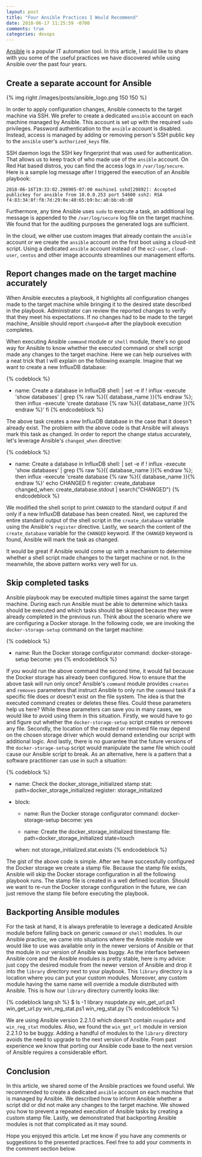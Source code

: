 ```yaml
---
layout: post
title: "Four Ansible Practices I Would Recommend"
date: 2018-06-17 11:25:59 -0700
comments: true
categories: devops
---
```


[Ansible](https://www.ansible.com/) is a popular IT automation tool. In this article, I would like to share with you some of the useful practices we have discovered while using Ansible over the past four years.

<!-- more -->

## Create a separate account for Ansible

{% img right /images/posts/ansible_logo.png 150 150 %}

In order to apply configuration changes, Ansible connects to the target machine via SSH. We prefer to create a dedicated `ansible` account on each machine managed by Ansible. This account is set up with the required `sudo` privileges. Password authentication to the `ansible` account is disabled. Instead, access is managed by adding or removing person's SSH public key to the `ansible` user's `authorized_keys` file.

SSH daemon logs the SSH key fingerprint that was used for authentication. That allows us to keep track of who made use of the `ansible` account. On Red Hat based distros, you can find the access logs in `/var/log/secure`. Here is a sample log message after I triggered the execution of an Ansible playbook:

```
2018-06-16T19:33:02.298905-07:00 machine1 sshd[29892]: Accepted publickey for ansible from 10.0.0.253 port 54600 ssh2: RSA f4:83:34:8f:f8:7d:29:0e:40:65:b9:bc:a0:bb:eb:d0
```

Furthermore, any time Ansible uses `sudo` to execute a task, an additional log message is appended to the `/var/log/secure` log file on the target machine. We found that for the auditing purposes the generated logs are sufficient.

In the cloud, we either use custom images that already contain the `ansible` account or we create the `ansible` account on the first boot using a cloud-init script. Using a dedicated `ansible` account instead of the `ec2-user`, `cloud-user`, `centos` and other image accounts streamlines our management efforts.

## Report changes made on the target machine accurately

When Ansible executes a playbook, it highlights all configuration changes made to the target machine while bringing it to the desired state described in the playbook. Administrator can review the reported changes to verify that they meet his expectations.  If no changes had to be made to the target machine, Ansible should report `changed=0` after the playbook execution completes.

When executing Ansible `command` module or `shell` module, there's no good way for Ansible to know whether the executed command or shell script made any changes to the target machine. Here we can help ourselves with a neat trick that I will explain on the following example.  Imagine that we want to create a new InfluxDB database:

{% codeblock %}
- name: Create a database in InfluxDB
  shell: |
    set -e
    if ! influx -execute 'show databases' | grep {% raw %}{{ database_name }}{% endraw %}; then
      influx -execute 'create database {% raw %}{{ database_name }}{% endraw %}'
    fi
{% endcodeblock %}

The above task creates a new InfluxDB database in the case that it doesn't already exist. The problem with the above code is that Ansible will always mark this task as changed. In order to report the change status accurately, let's leverage Ansible's `changed_when` directive:

{% codeblock %}
- name: Create a database in InfluxDB
  shell: |
    set -e
    if ! influx -execute 'show databases' | grep {% raw %}{{ database_name }}{% endraw %}; then
      influx -execute 'create database {% raw %}{{ database_name }}{% endraw %}'
      echo CHANGED
    fi
  register: create_database
  changed_when: create_database.stdout | search("CHANGED")
{% endcodeblock %}

We modified the shell script to print `CHANGED` to the standard output if and only if a new InfluxDB database has been created. Next, we captured the entire standard output of the shell script in the `create_database` variable using the Ansible's `register` directive. Lastly, we search the content of the `create_database` variable for the `CHANGED` keyword. If the `CHANGED` keyword is found, Ansible will mark the task as changed.

It would be great if Ansible would come up with a mechanism to determine whether a shell script made changes to the target machine or not. In the meanwhile, the above pattern works very well for us.

## Skip completed tasks

Ansible playbook may be executed multiple times against the same target machine. During each run Ansible must be able to determine which tasks should be executed and which tasks should be skipped because they were already completed in the previous run. Think about the scenario where we are configuring a Docker storage. In the following code, we are invoking the `docker-storage-setup` command on the target machine:

{% codeblock %}
- name: Run the Docker storage configurator
  command: docker-storage-setup
  become: yes
{% endcodeblock %}

If you would run the above command the second time, it would fail because the Docker storage has already been configured. How to ensure that the above task will run only once? Ansible's `command` module provides `creates` and `removes` parameters that instruct Ansible to only run the `command` task if a specific file does or doesn't exist on the file system. The idea is that the executed command creates or deletes these files. Could these parameters help us here? While these parameters can save you in many cases, we would like to avoid using them in this situation. Firstly, we would have to go and figure out whether the `docker-storage-setup` script creates or removes any file. Secondly, the location of the created or removed file may depend on the chosen storage driver which would demand extending our script with additional logic. And lastly, there is no guarantee that the future versions of the `docker-storage-setup` script would manipulate the same file which could cause our Ansible script to break. As an alternative, here is a pattern that a software practitioner can use in such a situation:

{% codeblock %}
- name: Check the docker_storage_initialized stamp
  stat: path=docker_storage_initialized
  register: storage_initialized

- block:
    - name: Run the Docker storage configurator
      command: docker-storage-setup
      become: yes

    - name: Create the docker_storage_initialized timestamp
      file: path=docker_storage_initialized state=touch

  when: not storage_initialized.stat.exists
{% endcodeblock %}

The gist of the above code is simple. After we have successfully configured the Docker storage we create a stamp file. Because the stamp file exists, Ansible will skip the Docker storage configuration in all the following playbook runs. The stamp file is created in a well defined location. Should we want to re-run the Docker storage configuration in the future, we can just remove the stamp file before executing the playbook.

## Backporting Ansible modules

For the task at hand, it is always preferable to leverage a dedicated Ansible module before falling back on generic `command` or `shell` modules. In our Ansible practice, we came into situations where the Ansible module we would like to use was available only in the newer versions of Ansible or that the module in our version of Ansible was buggy. As the interface between Ansible core and the Ansible modules is pretty stable, here is my advice: just copy the desired module from the newer version of Ansible and drop it into the `library` directory next to your playbook. This `library` directory is a location where you can put your custom modules. Moreover, any custom module having the same name will override a module distributed with Ansible. This is how our `library` directory currently looks like:

{% codeblock lang:sh %}
$ ls -1 library
nsupdate.py
win_get_url.ps1
win_get_url.py
win_reg_stat.ps1
win_reg_stat.py
{% endcodeblock %}

We are using Ansible version 2.2.1.0 which doesn't contain `nsupdate` and `win_reg_stat` modules. Also, we found the `win_get_url` module in version 2.2.1.0 to be buggy. Adding a handful of modules to the `library` directory avoids the need to upgrade to the next version of Ansible. From past experience we know that porting our Ansible code base to the next version of Ansible requires a considerable effort.

## Conclusion

In this article, we shared some of the Ansible practices we found useful. We recommended to create a dedicated `ansible` account on each machine that is managed by Ansible. We described how to inform Ansible whether a script did or did not make any changes to the target machine. We showed you how to prevent a repeated execution of Ansible tasks by creating a custom stamp file. Lastly, we demonstrated that backporting Ansible modules is not that complicated as it may sound.

Hope you enjoyed this article. Let me know if you have any comments or suggestions to the presented practices. Feel free to add your comments in the comment section below.

